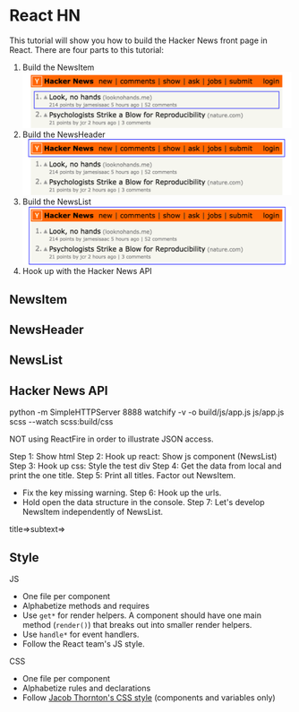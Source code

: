 React HN
===
This tutorial will show you how to build the Hacker News front page in React. There are four parts to this tutorial:

 1. Build the NewsItem
    <img src="img/NewsItem@2x.png">
 2. Build the NewsHeader
    <img src="img/NewsHeader@2x.png">
 3. Build the NewsList
    <img src="img/NewsList@2x.png">
 4. Hook up with the Hacker News API

NewsItem
---

NewsHeader
---

NewsList
---

Hacker News API
---

python -m SimpleHTTPServer 8888
watchify -v -o build/js/app.js js/app.js
scss --watch scss:build/css

NOT using ReactFire in order to illustrate JSON access.


Step 1: Show html
Step 2: Hook up react: Show js component (NewsList)
Step 3: Hook up css: Style the test div
Step 4: Get the data from local and print the one title.
Step 5: Print all titles. Factor out NewsItem.
- Fix the key missing warning.
Step 6: Hook up the urls.
- Hold open the data structure in the console.
Step 7: Let's develop NewsItem independently of NewsList.

title=>subtext=>

Style
---
JS
- One file per component
- Alphabetize methods and requires
- Use `get*` for render helpers. A component should have one main method (`render()`) that breaks out into smaller render helpers.
- Use `handle*` for event handlers.
- Follow the React team's JS style.

CSS
- One file per component
- Alphabetize rules and declarations
- Follow [Jacob Thornton's CSS style](https://medium.com/@fat/mediums-css-is-actually-pretty-fucking-good-b8e2a6c78b06) (components and variables only)
